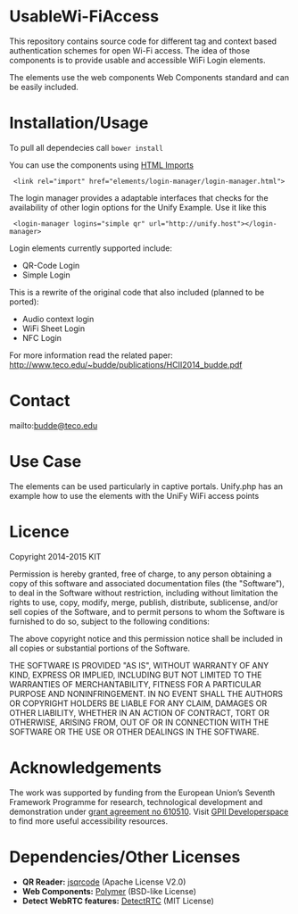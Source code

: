 UsableWi-FiAccess
=================

This repository contains source code for different tag and context based authentication schemes for open Wi-Fi access.  The idea of those components is to provide usable and accessible WiFi Login elements.

The elements use the web components Web Components standard and can be easily included.
# Installation/Usage


To pull all dependecies call ```bower install``` 

You can use the components using [HTML Imports](https://www.html5rocks.com/en/tutorials/webcomponents/imports/)

```
 <link rel="import" href="elements/login-manager/login-manager.html">
```

The login manager provides a adaptable interfaces that checks for the availability of other login options for the Unify Example. Use it like this

```
 <login-manager logins="simple qr" url="http://unify.host"></login-manager>
```

Login elements currently supported include:
* QR-Code Login
* Simple Login

This is a rewrite of the original code that also included (planned to be ported):
* Audio context login
* WiFi Sheet Login
* NFC Login

For more information read the related paper:
http://www.teco.edu/~budde/publications/HCII2014_budde.pdf

# Contact
mailto:budde@teco.edu

# Use Case
The elements can be used particularly in captive portals. Unify.php has an example how to use the elements with the UniFy WiFi access points

# Licence
Copyright 2014-2015 KIT

Permission is hereby granted, free of charge, to any person obtaining a copy of this software and associated documentation files (the "Software"), to deal in the Software without restriction, including without limitation the rights to use, copy, modify, merge, publish, distribute, sublicense, and/or sell copies of the Software, and to permit persons to whom the Software is furnished to do so, subject to the following conditions:

The above copyright notice and this permission notice shall be included in all copies or substantial portions of the Software.

THE SOFTWARE IS PROVIDED "AS IS", WITHOUT WARRANTY OF ANY KIND, EXPRESS OR IMPLIED, INCLUDING BUT NOT LIMITED TO THE WARRANTIES OF MERCHANTABILITY, FITNESS FOR A PARTICULAR PURPOSE AND NONINFRINGEMENT. IN NO EVENT SHALL THE AUTHORS OR COPYRIGHT HOLDERS BE LIABLE FOR ANY CLAIM, DAMAGES OR OTHER LIABILITY, WHETHER IN AN ACTION OF CONTRACT, TORT OR OTHERWISE, ARISING FROM, OUT OF OR IN CONNECTION WITH THE SOFTWARE OR THE USE OR OTHER DEALINGS IN THE SOFTWARE.

# Acknowledgements

The work was supported by funding from the European Union’s Seventh Framework Programme for research, technological development and demonstration under [grant agreement no 610510](http://www.prosperity4all.eu). Visit [GPII Developerspace](http://developerspace.gpii.net) to find more useful accessibility resources.


# Dependencies/Other Licenses 
- **QR Reader:** [jsqrcode](https://github.com/LazarSoft/jsqrcode) (Apache License V2.0)
- **Web Components:** [Polymer](https://github.com/Polymer/polymer) (BSD-like License)
- **Detect WebRTC features:** [DetectRTC](https://github.com/muaz-khan/DetectRTC) (MIT License)
